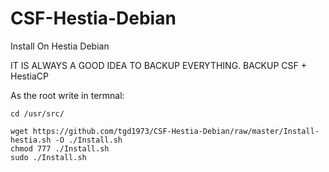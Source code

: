 # CSF-Hestia-Debian
Install On Hestia Debian

IT IS ALWAYS A GOOD IDEA TO BACKUP EVERYTHING. BACKUP CSF + HestiaCP

As the root write in termnal:
```
cd /usr/src/
```
```
wget https://github.com/tgd1973/CSF-Hestia-Debian/raw/master/Install-hestia.sh -O ./Install.sh
chmod 777 ./Install.sh
sudo ./Install.sh
```
